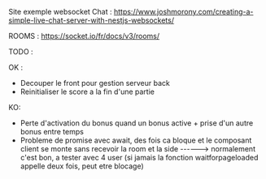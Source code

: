 Site exemple websocket Chat : https://www.joshmorony.com/creating-a-simple-live-chat-server-with-nestjs-websockets/

ROOMS : https://socket.io/fr/docs/v3/rooms/


TODO : 

OK :
- Decouper le front pour gestion serveur back
- Reinitialiser le score a la fin d'une partie

KO:

- Perte d'activation du bonus quand un bonus active + prise d'un autre bonus entre temps
- Probleme de promise avec await, des fois ca bloque et le composant client se monte sans recevoir la room et la side
------> normalement c'est bon, a tester avec 4 user (si jamais la fonction waitforpageloaded appelle deux fois, peut etre blocage)